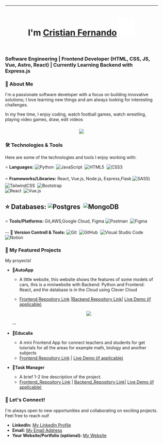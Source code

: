 

<hr>
<h1 align="center">I'm <a href="https://github.com/Aryagm">Cristian Fernando<a><img src="https://github.com/Kathryn-Jie/Kathryn-Jie/blob/main/wave.gif" width="60px"/></h1>
<Br>




### Software Engineering | Frontend Developer (HTML, CSS, JS, Vue, Astro, React) | Currently Learning Backend with Express.js



### 🚀 About Me

I'm a passionate software developer with a focus on building innovative solutions; I love learning new things and am always looking for interesting challenges.

In my free time, I enjoy coding, watch football games, watch wrestling, playing video games, draw, edit videos



###

<div align="center">
  <img height="700px" border-radius="20px" src="https://i.ibb.co/SX7C3QdD/2025-05-26-17-16-39.gif"  />
</div>

###



###





### 🛠️ Technologies & Tools

Here are some of the technologies and tools I enjoy working with:

⭐️ **Languages:** ![Python](https://img.shields.io/badge/python-3670A0?style=for-the-badge&logo=python&logoColor=ffdd54)&nbsp;
                  ![JavaScript](https://img.shields.io/badge/javascript-%23323330.svg?style=for-the-badge&logo=javascript&logoColor=%23F7DF1E)&nbsp;
                  ![HTML5](https://img.shields.io/badge/html5-%23E34F26.svg?style=for-the-badge&logo=html5&logoColor=white)&nbsp;
                  ![CSS3](https://img.shields.io/badge/css3-%231572B6.svg?style=for-the-badge&logo=css3&logoColor=white)&nbsp;
                  

⭐️ **Frameworks/Libraries:** React, Vue.js, Node.js, Express,Flask
                             ![SASS](https://img.shields.io/badge/SASS-hotpink.svg?style=for-the-badge&logo=SASS&logoColor=white))&nbsp;
                             ![TailwindCSS](https://img.shields.io/badge/tailwindcss-%2338B2AC.svg?style=for-the-badge&logo=tailwind-css&logoColor=white)&nbsp;
                             ![Bootstrap](https://img.shields.io/badge/bootstrap-%23563D7C.svg?style=for-the-badge&logo=bootstrap&logoColor=white)&nbsp;  
                             ![React](https://img.shields.io/badge/react-%2320232a.svg?style=for-the-badge&logo=react&logoColor=%2361DAFB)&nbsp;
                             ![Vue.js](https://img.shields.io/badge/vuejs-%2335495e.svg?style=for-the-badge&logo=vuedotjs&logoColor=%234FC08D)&nbsp;

                             
                             
                             
                            
                             
                            

⭐️ **Databases:** ![Postgres](https://img.shields.io/badge/postgres-%23316192.svg?style=for-the-badge&logo=postgresql&logoColor=white)&nbsp;
                   ![MongoDB](https://img.shields.io/badge/MongoDB-%234ea94b.svg?style=for-the-badge&logo=mongodb&logoColor=white)&nbsp;
--
⭐️ **Tools/Platforms:** Git,AWS,Google Cloud, Figma
                         ![Postman](https://img.shields.io/badge/Postman-FF6C37?style=for-the-badge&logo=postman&logoColor=white)&nbsp;
                         ![Figma](https://img.shields.io/badge/figma-%23F24E1E.svg?style=for-the-badge&logo=figma&logoColor=white)&nbsp;
                         
--
🧰 **Version Controll & Tools:**  ![Git](https://img.shields.io/badge/git-%23F05033.svg?style=for-the-badge&logo=git&logoColor=white)&nbsp;
                                  ![GitHub](https://img.shields.io/badge/github-%23121011.svg?style=for-the-badge&logo=github&logoColor=white)&nbsp;
                                  ![Visual Studio Code](https://img.shields.io/badge/Visual%20Studio%20Code-0078d7.svg?style=for-the-badge&logo=visual-studio-code&logoColor=white)&nbsp;
                                  ![Notion](https://img.shields.io/badge/Notion-%23000000.svg?style=for-the-badge&logo=notion&logoColor=white)&nbsp;




### 📂 My Featured Projects

My proyects!

* **📂AutoApp**
    * A little website, this website shows the features of some models of cars, this is a miniwebsite with Backend: Python and Frontend: React, and the database is in the Cloud using Clever Cloud
    * [Frontend Repository Link](https://github.com/Cristian259630/AutoApp-Frontend) |[Backend Repository Link](https://github.com/Cristian259630/AutoApp-Backend)| [Live Demo (if applicable)](https://api-cars-bycris.netlify.app)

      <div align="center">
          <img height="200" src="https://i.ibb.co/MD50C8Gy/2025-05-26-17-16-39.gif"  />
     </div>

     --
* **📂Educalia**
    * A mini Frontend App for connect teachers and students for get tutorials for all the areas for example math, biology and another subjects
    * [Frontend Repository Link](https://github.com/Cristian259630/Educalia) | [Live Demo (if applicable)](https://educalia.netlify.app)
* **📂Task Manager**
    * A brief 1-2 line description of the project.
    * [Frontend_Repository Link](https://github.com/Cristian259630/ListTrackerFrontend) | [Backend_Repository Link](https://github.com/Cristian259630/ListTrackerBackend)| [Live Demo (if applicable)](https://gestor-tareasbycristian.netlify.app)



### 💬 Let's Connect!

I'm always open to new opportunities and collaborating on exciting projects. Feel free to reach out!

* **LinkedIn:** [My LinkedIn Profile](https://www.linkedin.com/in/cristian-fernando-developer/)
* **Email:** [My Email Address](ctellez18@alumnos.uaq.mx)
* **Your Website/Portfolio (optional):** [My Website](https://portafolio-web-cris-dev.vercel.app)

